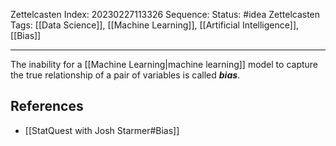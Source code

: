 Zettelcasten Index: 20230227113326
Sequence:
Status: #idea
Zettelcasten Tags: [[Data Science]], [[Machine Learning]], [[Artificial Intelligence]], [[Bias]]

---

The inability for a [[Machine Learning|machine learning]] model to capture the true relationship of a pair of variables is called ***bias***. 

## References
- [[StatQuest with Josh Starmer#Bias]]